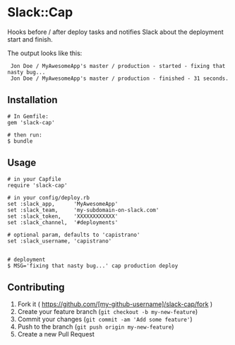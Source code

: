 # Slack::Cap
  Hooks before / after deploy tasks and notifies Slack about the deployment start and finish.

  The output looks like this:

     Jon Doe / MyAwesomeApp's master / production - started - fixing that nasty bug...
     Jon Doe / MyAwesomeApp's master / production - finished - 31 seconds.


## Installation

    # In Gemfile:
    gem 'slack-cap'

    # then run:
    $ bundle


## Usage

    # in your Capfile
    require 'slack-cap'

    # in your config/deploy.rb
    set :slack_app,      'MyAwesomeApp'
    set :slack_team,     'my-subdomain-on-slack.com'
    set :slack_token,    'XXXXXXXXXXXX'
    set :slack_channel,  '#deployments'

    # optional param, defaults to 'capistrano'
    set :slack_username, 'capistrano'


    # deployment
    $ MSG='fixing that nasty bug...' cap production deploy


## Contributing

1. Fork it ( https://github.com/[my-github-username]/slack-cap/fork )
2. Create your feature branch (`git checkout -b my-new-feature`)
3. Commit your changes (`git commit -am 'Add some feature'`)
4. Push to the branch (`git push origin my-new-feature`)
5. Create a new Pull Request
